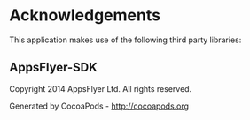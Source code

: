 # Acknowledgements
This application makes use of the following third party libraries:

## AppsFlyer-SDK

Copyright 2014 AppsFlyer Ltd. All rights reserved.

Generated by CocoaPods - http://cocoapods.org
